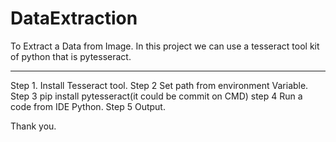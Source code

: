 # DataExtraction
To Extract a Data from Image. In this project we can use a tesseract tool kit of python that is pytesseract.
**************************************************************************************************************
Step 1. Install Tesseract tool.
Step 2 Set path from environment Variable.
Step 3 pip install pytesseract(it could be commit on CMD)
step 4 Run a code from IDE Python.
Step 5 Output.

Thank you.
